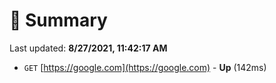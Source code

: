 # 📖 Summary
Last updated: **8/27/2021, 11:42:17 AM**

- `GET` [https://google.com](https://google.com) - **Up** (142ms)
